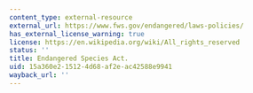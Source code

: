 ```yaml
---
content_type: external-resource
external_url: https://www.fws.gov/endangered/laws-policies/
has_external_license_warning: true
license: https://en.wikipedia.org/wiki/All_rights_reserved
status: ''
title: Endangered Species Act.
uid: 15a360e2-1512-4d68-af2e-ac42588e9941
wayback_url: ''
---
```

